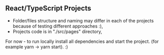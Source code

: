 ## React/TypeScript Projects

- Folder/files structure and naming may differ in each of the projects because of testing different approaches :),
- Projects code is in "./src/pages" directory,

For now - to run locally install all dependencies and start the project. (for example yarn -> yarn start). :)